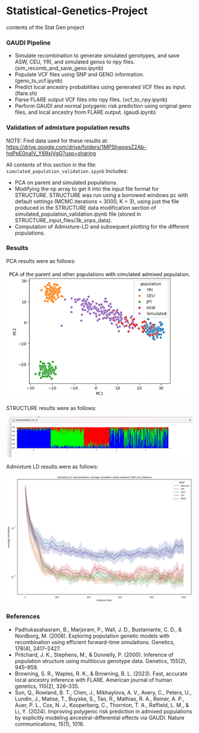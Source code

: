 # Statistical-Genetics-Project
contents of the Stat Gen project

### GAUDI Pipeline

- Simulate recombination to generate simulated genotypes, and save ASW, CEU, YRI, and simulated genos to npy files. (sim_recomb_and_save_geno.ipynb)
- Populate VCF files using SNP and GENO information. (geno_to_vcf.ipynb)
- Predict local ancestry probabilities using generated VCF files as input. (flare.sh)
- Parse FLARE output VCF files into npy files. (vcf_to_npy.ipynb)
- Perform GAUDI and normal polygenic risk prediction using original geno files, and local ancestry from FLARE output. (gaudi.ipynb)

### Validation of admixture population results

NOTE: Find data used for these results at: https://drive.google.com/drive/folders/1MPShwoesZ2Ab-hqPpE0naIV_Y69xjVgG?usp=sharing

All contents of this section in the file: `simulated_population_validation.ipynb`
Includes: 
- PCA on parent and simulated populations.
- Modifying the np array to get it into the input file format for STRUCTURE. STRUCTURE was run using a borrowed windows pc with default settings (MCMC iterations = 3000, K = 3), using just the file produced in the STRUCTURE data modification section of simulated_population_validation.ipynb file (stored in STRUCTURE_input_files/3k_snps_data).
- Computation of Admixture-LD and subsequent plotting for the different populations.

### Results

PCA results were as follows:

![PCA image](./results/initial_pca.png)

STRUCTURE results were as follows:

![STRUCTURE results image](./results/STRUCTURE_K3.png)

Admixture LD results were as follows:

![Admixture-LD results](./results/admixture_ld_plot_4.png)

### References

- Padhukasahasram, B., Marjoram, P., Wall, J. D., Bustamante, C. D., \& Nordborg, M. (2008). Exploring population genetic models with recombination using efficient forward-time simulations. Genetics, 178(4), 2417–2427. 
- Pritchard, J. K., Stephens, M., \& Donnelly, P. (2000). Inference of population structure using multilocus genotype data. Genetics, 155(2), 945–959. 
- Browning, S. R., Waples, R. K., \& Browning, B. L. (2023). Fast, accurate local ancestry inference with FLARE. American journal of human genetics, 110(2), 326–335. 
- Sun, Q., Rowland, B. T., Chen, J., Mikhaylova, A. V., Avery, C., Peters, U., Lundin, J., Matise, T., Buyske, S., Tao, R., Mathias, R. A., Reiner, A. P., Auer, P. L., Cox, N. J., Kooperberg, C., Thornton, T. A., Raffield, L. M., \& Li, Y. (2024). Improving polygenic risk prediction in admixed populations by explicitly modeling ancestral-differential effects via GAUDI. Nature communications, 15(1), 1016. 
